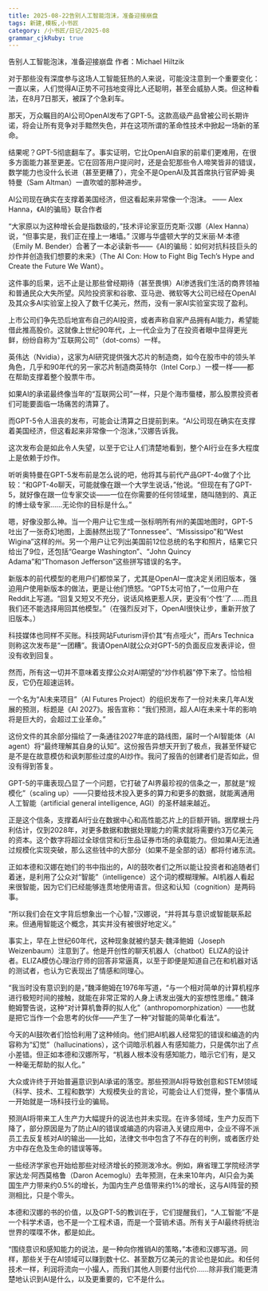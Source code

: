 ```yaml
---
title: 2025-08-22告别人工智能泡沫，准备迎接崩盘
tags: 新建,模板,小书匠
category: /小书匠/日记/2025-08
grammar_cjkRuby: true
---
```


告别人工智能泡沫，准备迎接崩盘
作者：Michael Hiltzik

对于那些没有深度参与这场人工智能狂热的人来说，可能没注意到一个重要变化：一直以来，人们觉得AI正势不可挡地变得比人还聪明，甚至会威胁人类。但这种看法，在8月7日那天，被踩了个急刹车。

那天，万众瞩目的AI公司OpenAI发布了GPT-5。这款高级产品曾被公司长期许诺，将会让所有竞争对手黯然失色，并在这项所谓的革命性技术中掀起一场新的革命。

结果呢？GPT-5彻底翻车了。事实证明，它比OpenAI自家的前辈们更难用，在很多方面能力甚至更差。它在回答用户提问时，还是会犯那些令人啼笑皆非的错误，数学能力也没什么长进（甚至更糟了），完全不是OpenAI及其首席执行官萨姆·奥特曼（Sam Altman）一直吹嘘的那种进步。

AI公司现在确实在支撑着美国经济，但这看起来非常像一个泡沫。
—— Alex Hanna，《AI的骗局》联合作者

“大家原以为这种增长会是指数级的，”技术评论家亚历克斯·汉娜（Alex Hanna）说，“但事实是，我们正在撞上一堵墙。” 汉娜与华盛顿大学的艾米丽·M·本德（Emily M. Bender）合著了一本必读新书——《AI的骗局：如何对抗科技巨头的炒作并创造我们想要的未来》（The AI Con: How to Fight Big Tech’s Hype and Create the Future We Want）。

这件事的后果，远不止是让那些曾经期待（甚至畏惧）AI渗透我们生活的商界领袖和普通民众大失所望。风险投资家和谷歌、亚马逊、微软等大公司已经在OpenAI及其众多AI实验室上投入了数千亿美元，然而，没有一家AI实验室实现了盈利。

上市公司们争先恐后地宣布自己的AI投资，或者声称自家产品拥有AI能力，希望能借此推高股价。这就像上世纪90年代，上一代企业为了在投资者眼中显得更光鲜，纷纷自称为“互联网公司”（dot-coms）一样。

英伟达（Nvidia），这家为AI研究提供强大芯片的制造商，如今在股市中的领头羊角色，几乎和90年代的另一家芯片制造商英特尔（Intel Corp.）一模一样——都在帮助支撑着整个股票牛市。

如果AI的承诺最终像当年的“互联网公司”一样，只是个海市蜃楼，那么股票投资者们可能要面临一场痛苦的清算了。

而GPT-5令人沮丧的发布，可能会让清算之日提前到来。“AI公司现在确实在支撑着美国经济，但这看起来非常像一个泡沫，”汉娜告诉我。

这次发布会是如此令人失望，以至于它让人们清楚地看到，整个AI行业在多大程度上是依赖于炒作。

听听奥特曼在GPT-5发布前是怎么说的吧，他将其与前代产品GPT-4o做了个比较：“和GPT-4o聊天，可能就像在跟一个大学生说话，”他说。“但现在有了GPT-5，就好像在跟一位专家交谈——一位在你需要的任何领域里，随叫随到的、真正的博士级专家……无论你的目标是什么。”

嗯，好像没那么神。当一个用户让它生成一张标明所有州的美国地图时，GPT-5 吐出了一张奇幻地图，上面赫然出现了“Tonnessee”、“Mississipo”和“West Wigina”这样的州。另一个用户让它列出美国前12位总统的名字和照片，结果它只给出了9位，还包括“Gearge Washington”、“John Quincy Adama”和“Thomason Jefferson”这些拼写错误的名字。

新版本的前代模型的老用户们都惊呆了，尤其是OpenAI一度决定关闭旧版本，强迫用户使用新版本的做法，更是让他们愤怒。“GPT5太可怕了，”一位用户在Reddit上写道。“回复又短又不充分，说话风格更惹人厌，更没有‘个性’了……而且我们还不能选择用回其他模型。”（在强烈反对下，OpenAI很快让步，重新开放了旧版本。）

科技媒体也同样不买账。科技网站Futurism评价其“有点哑火”，而Ars Technica则称这次发布是“一团糟”。我请OpenAI就公众对GPT-5的负面反应发表评论，但没有收到回复。

然而，所有这一切并不意味着支撑公众对AI期望的“炒作机器”停下来了。恰恰相反，它仍在超速运转。

一个名为“AI未来项目”（AI Futures Project）的组织发布了一份对未来几年AI发展的预测，标题是《AI 2027》。报告宣称：“我们预测，超人AI在未来十年的影响将是巨大的，会超过工业革命。”

这份文件的其余部分描绘了一条通往2027年底的路线图，届时一个AI智能体（AI agent）将“最终理解其自身的认知”。这份报告异想天开到了极点，我甚至怀疑它是不是在故意模仿和讽刺那些过度的AI炒作。我问了报告的创建者们是否如此，但没有得到答复。

GPT-5的平庸表现凸显了一个问题，它打破了AI界最珍视的信条之一，那就是“规模化”（scaling up）——只要给技术投入更多的算力和更多的数据，就能离通用人工智能（artificial general intelligence, AGI）的圣杯越来越近。

正是这个信条，支撑着AI行业在数据中心和高性能芯片上的巨额开销。据摩根士丹利估计，仅到2028年，对更多数据和数据处理能力的需求就将需要约3万亿美元的资本。这个数字将超过全球信贷和衍生品证券市场的承载能力。但如果AI无法通过规模化实现突破，那么这些钱中的大部分（如果不是全部的话）都将付诸东流。

正如本德和汉娜在她们的书中指出的，AI的鼓吹者们之所以能让投资者和追随者们着迷，是利用了公众对“智能”（intelligence）这个词的模糊理解。AI机器人看起来很智能，因为它们已经能够连贯地使用语言。但这和认知（cognition）是两码事。

“所以我们会在文字背后想象出一个心智，”汉娜说，“并将其与意识或智能联系起来。但通用智能这个概念，其实并没有被很好地定义。”

事实上，早在上世纪60年代，这种现象就被约瑟夫·魏泽鲍姆（Joseph Weizenbaum）注意到了。他是开创性的聊天机器人（chatbot）ELIZA的设计者。ELIZA模仿心理治疗师的回答非常逼真，以至于即便是知道自己在和机器对话的测试者，也认为它表现出了情感和同理心。

“我当时没有意识到的是，”魏泽鲍姆在1976年写道，“与一个相对简单的计算机程序进行极短时间的接触，就能在非常正常的人身上诱发出强大的妄想性思维。” 魏泽鲍姆警告说，这种“对计算机鲁莽的拟人化”（anthropomorphization）——也就是把它当作一个会思考的伙伴——产生了一种“对智能的简单化看法”。

今天的AI鼓吹者们恰恰利用了这种倾向。他们把AI机器人经常犯的错误和编造的内容称为“幻觉”（hallucinations），这个词暗示机器人有感知能力，只是偶尔出了点小差错。但正如本德和汉娜所写，“机器人根本没有感知能力，暗示它们有，是又一种毫无帮助的拟人化。”

大众或许终于开始普遍意识到AI承诺的落空。那些预测AI将导致创意和STEM领域（科学、技术、工程和数学）大规模失业的言论，可能会让人们觉得，整个事情从一开始就是一场科技行业的骗局。

预测AI将带来工人生产力大幅提升的说法也并未实现。在许多领域，生产力反而下降了，部分原因是为了防止AI的错误或编造的内容进入关键应用中，企业不得不派员工去反复核对AI的输出——比如，法律文书中包含了不存在的判例，或者医疗处方中存在危及生命的错误等等。

一些经济学家也开始给那些对经济增长的预测泼冷水。例如，麻省理工学院经济学家达龙·阿西莫格鲁（Daron Acemoglu）去年预测，在未来10年内，AI只会为美国生产力带来约0.5%的增长，为国内生产总值带来约1%的增长，这与AI阵营的预测相比，只是个零头。

本德和汉娜的书的价值，以及GPT-5的教训在于，它们提醒我们，“人工智能”不是一个科学术语，也不是一个工程术语，而是一个营销术语。所有关于AI最终将统治世界的喋喋不休，都是如此。

“围绕意识和感知能力的说法，是一种向你推销AI的策略，”本德和汉娜写道。同样，那些关于在AI领域可以赚到数十亿、甚至数万亿美元的言论也是如此。和任何技术一样，利润将流向一小撮人，而我们其他人则要付出代价……除非我们能更清楚地认识到AI是什么，以及更重要的，它不是什么。